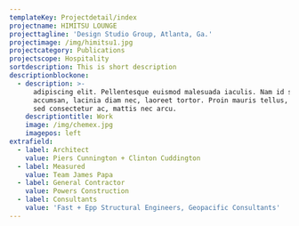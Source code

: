 ```yaml
---
templateKey: Projectdetail/index
projectname: HIMITSU LOUNGE
projecttagline: 'Design Studio Group, Atlanta, Ga.'
projectimage: /img/himitsu1.jpg
projectcategory: Publications
projectscope: Hospitality
sortdescription: This is short description
descriptionblockone:
  - description: >-
      adipiscing elit. Pellentesque euismod malesuada iaculis. Nam id sapien
      accumsan, lacinia diam nec, laoreet tortor. Proin mauris tellus, ultrices
      sed consectetur ac, mattis nec arcu.
    descriptiontitle: Work
    image: /img/chemex.jpg
    imagepos: left
extrafield:
  - label: Architect
    value: Piers Cunnington + Clinton Cuddington
  - label: Measured
    value: Team James Papa
  - label: General Contractor
    value: Powers Construction
  - label: Consultants
    value: 'Fast + Epp Structural Engineers, Geopacific Consultants'
---
```


